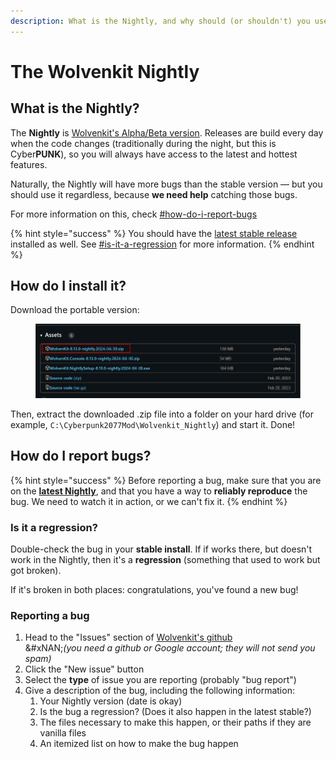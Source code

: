 ```yaml
---
description: What is the Nightly, and why should (or shouldn't) you use it?
---
```


# The Wolvenkit Nightly



## What is the Nightly?

The **Nightly** is [Wolvenkit's Alpha/Beta version](https://github.com/WolvenKit/WolvenKit-nightly-releases/releases). Releases are build every day when the code changes (traditionally during the night, but this is Cyber**PUNK**), so you will always have access to the latest and hottest features.

Naturally, the Nightly will have more bugs than the stable version — but you should use it regardless, because **we need help** catching those bugs.&#x20;

For more information on this, check [#how-do-i-report-bugs](the-wolvenkit-nightly.md#how-do-i-report-bugs "mention")

{% hint style="success" %}
You should have the [latest stable release](https://github.com/WolvenKit/WolvenKit/releases) installed as well. See [#is-it-a-regression](the-wolvenkit-nightly.md#is-it-a-regression "mention") for more information.
{% endhint %}

## How do I install it?

Download the portable version:&#x20;

<figure><img src="../../.gitbook/assets/download-nightly.png" alt=""><figcaption></figcaption></figure>

Then, extract the downloaded .zip file into a folder on your hard drive (for example, `C:\Cyberpunk2077Mod\Wolvenkit_Nightly`) and start it. Done!

## How do I report bugs?

{% hint style="success" %}
Before reporting a bug, make sure that you are on the [**latest Nightly**](https://github.com/WolvenKit/WolvenKit-nightly-releases/releases), and that you have a way to **reliably reproduce** the bug. We need to watch it in action, or we can't fix it.
{% endhint %}

### Is it a regression?

Double-check the bug in your **stable install**. If if works there, but doesn't work in the Nightly, then it's a **regression** (something that used to work but got broken).&#x20;

If it's broken in both places: congratulations, you've found a new bug!

### Reporting a bug

1. Head to the "Issues" section of [Wolvenkit's github](https://github.com/WolvenKit/WolvenKit/issues) \
   &#xNAN;_(you need a github or Google account; they will not send you spam)_
2. Click the "New issue" button
3. Select the **type** of issue you are reporting (probably "bug report")
4. Give a description of the bug, including the following information:
   1. Your Nightly version (date is okay)
   2. Is the bug a regression? (Does it also happen in the latest stable?)
   3. The files necessary to make this happen, or their paths if they are vanilla files
   4. An itemized list on how to make the bug happen



